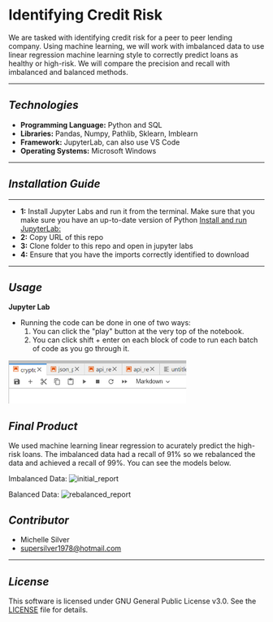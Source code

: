 # Identifying Credit Risk

We are tasked with identifying credit risk for a peer to peer lending company. Using machine learning, we will work with imbalanced data to use linear regression machine learning style to correctly predict loans as healthy or high-risk. We will compare the precision and recall with imbalanced and balanced methods.

---

## *Technologies*

- **Programming Language:** Python and SQL
- **Libraries:** Pandas, Numpy, Pathlib, Sklearn, Imblearn
- **Framework:** JupyterLab, can also use VS Code
- **Operating Systems:** Microsoft Windows

---

## *Installation Guide*

****
- **1:** Install Jupyter Labs and run it from the terminal. Make sure that you make sure you have an up-to-date version of Python
 [Install and run JupyterLab:](https://jupyter.org/install)
- **2:** Copy URL of this repo
- **3:** Clone folder to this repo and open in jupyter labs
- **4:** Ensure that you have the imports correctly identified to download

---

## *Usage*

**Jupyter Lab**
- Running the code can be done in one of two ways:
    1. You can click the "play" button at the very top of the notebook.
    2. You can click shift + enter on each block of code to run each batch of code as you go through it. 
<img width="350" alt="run preview" src=https://github.com/supersilver1978/bitcoin_arbitrage/blob/main/Resources/run.png>

## *Final Product*
We used machine learning linear regression to acurately predict the high-risk loans. The imbalanced data had a recall of 91% so we rebalanced the data and achieved a recall of 99%. You can see the models below.

Imbalanced Data:
<img width="465" alt="initial_report" src="https://github.com/supersilver1978/credit_risk/assets/126728866/cd56e32c-c5b6-4b41-87f0-4f19f1c9edd3">

Balanced Data:
<img width="461" alt="rebalanced_report" src="https://github.com/supersilver1978/credit_risk/assets/126728866/09c57c66-649b-4192-8efd-c90e7183cb3c">


## *Contributor*

- Michelle Silver
- supersilver1978@hotmail.com

---

## *License*

This software is licensed under GNU General Public License v3.0. See the [LICENSE](https://github.com/djohnst914/Loan_Qualifier_New_Feature/blob/main/LICENSE) file for details. 
